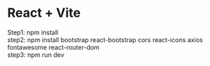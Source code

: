 # React + Vite
Step1: npm install <br/>
step2: npm install bootstrap react-bootstrap cors react-icons axios fontawesome react-router-dom  <br/>
step3: npm run dev
